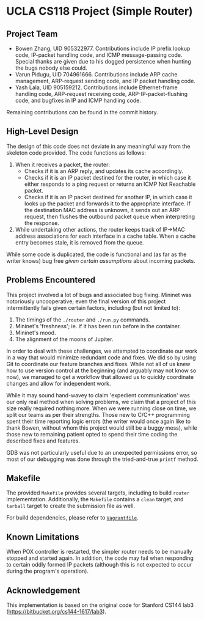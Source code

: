 UCLA CS118 Project (Simple Router)
====================================


## Project Team

- Bowen Zhang, UID 905322977. Contributions include IP prefix lookup code,
  IP-packet handling code, and ICMP message-passing code. Special thanks are
  given due to his dogged persistence when hunting the bugs nobody else could. 
- Varun Pidugu, UID 704961666. Contributions include ARP cache management,
  ARP-request sending code, and IP packet handling code.
- Yash Lala, UID 905159212. Contributions include Ethernet-frame handling code,
  ARP-request receiving code, ARP-IP-packet-flushing code, and bugfixes in IP
  and ICMP handling code. 

Remaining contributions can be found in the commit history. 


## High-Level Design

The design of this code does not deviate in any meaningful way from the
skeleton code provided. The code functions as follows: 

1. When it receives a packet, the router: 
   - Checks if it is an ARP reply, and updates its cache accordingly. 
   - Checks if it is an IP packet destined for the router, in which case it
     either responds to a ping request or returns an ICMP Not Reachable packet.
   - Checks if it is an IP packet destined for another IP, in which case it
     looks up the packet and forwards it to the appropriate interface. If the
     destination MAC address is unknown, it sends out an ARP request, then
     flushes the outbound packet queue when interpreting the response. 
2. While undertaking other actions, the router keeps track of IP->MAC address
   associations for each interface in a cache table. When a cache entry becomes
   stale, it is removed from the queue. 

While some code is duplicated, the code is functional and (as far as the writer
knows) bug free *given certain assumptions* about incoming packets. 


## Problems Encountered

This project involved a lot of bugs and associated bug fixing. Mininet was
notoriously uncooperative; even the final version of this project
intermittently fails given certain factors, including (but not limited to): 

1. The timings of the `./router` and `./run.py` commands. 
2. Mininet's 'freshness'; ie. if it has been run before in the container. 
3. Mininet's mood. 
4. The alignment of the moons of Jupiter. 

In order to deal with these challenges, we attempted to coordinate our work in
a way that would minimize redundant code and fixes. We did so by using Git to
coordinate our feature branches and fixes. While not all of us knew how to use
version control at the beginning (and arguably may not know so now), we managed
to get a workflow that allowed us to quickly coordinate changes and allow for
independent work. 

While it may sound hand-wavey to claim 'expedient communication' was our only
real method when solving problems, we claim that a project of this size really
required nothing more. When we were running close on time, we split our teams
as per their strengths. Those new to C/C++ programming spent their time
reporting logic errors (the writer would once again like to thank Bowen,
without whom this project would still be a buggy mess), while those new to
remaining patient opted to spend their time coding the described fixes and
features. 

GDB was not particularly useful due to an unexpected permissions error, so most
of our debugging was done through the tried-and-true `printf` method. 


## Makefile

The provided `Makefile` provides several targets, including to build `router`
implementation. Additionally, the `Makefile` contains a `clean` target, and
`tarball` target to create the submission file as well.

For build dependencies, please refer to [`Vagrantfile`](Vagrantfile).


## Known Limitations

When POX controller is restarted, the simpler router needs to be manually
stopped and started again. In addition, the code may fail when responding to
certain oddly formed IP packets (although this is not expected to occur during
the program's operation). 


## Acknowledgement

This implementation is based on the original code for Stanford CS144 lab3
(https://bitbucket.org/cs144-1617/lab3).
